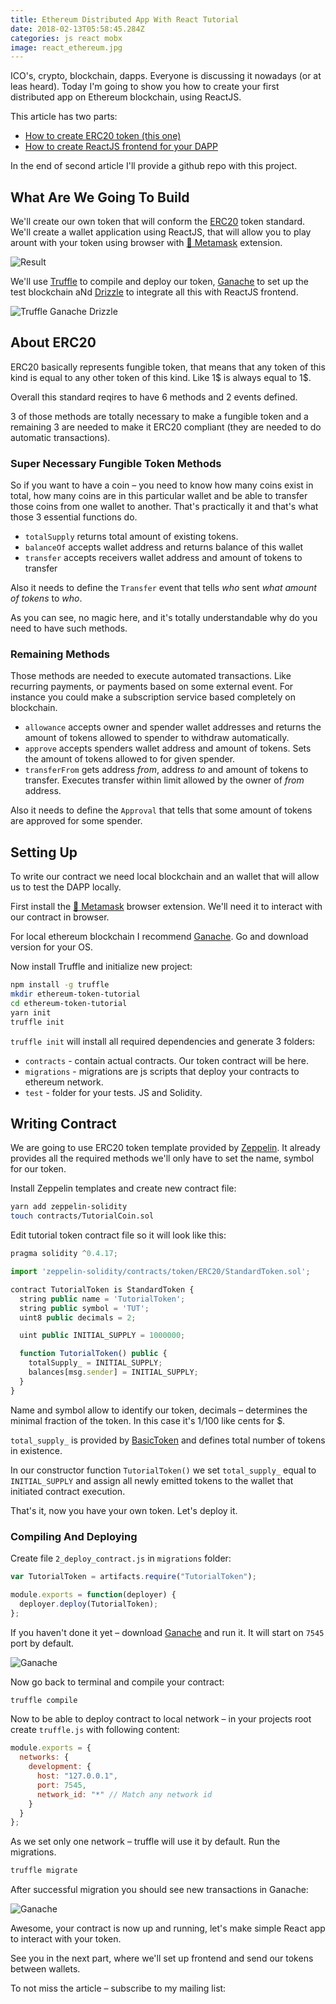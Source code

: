 ```yaml
---
title: Ethereum Distributed App With React Tutorial
date: 2018-02-13T05:58:45.284Z
categories: js react mobx
image: react_ethereum.jpg
---
```


ICO's, crypto, blockchain, dapps. Everyone is discussing it nowadays (or at leas heard). Today I'm going to show you how to create your first distributed app on Ethereum blockchain, using ReactJS.

This article has two parts:

* [How to create ERC20 token (this one)](#)
* [How to create ReactJS frontend for your DAPP](/posts/ethereum-react-dapp-tutorial-part-2)

In the end of second article I'll provide a github repo with this project.

## What Are We Going To Build

We'll create our own token that will conform the [ERC20](https://theethereum.wiki/w/index.php/ERC20_Token_Standard) token standard. We'll create a wallet application using ReactJS, that will allow you to play arount with your token using browser with [🦊 Metamask](https://metamask.io/) extension.

![Result](/assets/images/react_ethereum_result.png)

We'll use [Truffle](http://truffleframework.com/) to compile and deploy our token, [Ganache](http://truffleframework.com/ganache/) to set up the test blockchain aNd [Drizzle](http://truffleframework.com/docs/drizzle/getting-started) to integrate all this with ReactJS frontend.

![Truffle Ganache Drizzle](/assets/images/truffle_ganache_drizzle.png)

## About ERC20

ERC20 basically represents fungible token, that means that any token of this kind is equal to any other token of this kind. Like 1$ is always equal to 1$.

Overall this standard reqires to have 6 methods and 2 events defined.

3 of those methods are totally necessary to make a fungible token and a remaining 3 are needed to make it ERC20 compliant (they are needed to do automatic transactions).

### Super Necessary Fungible Token Methods

So if you want to have a coin – you need to know how many coins exist in total, how many coins are in this particular wallet and be able to transfer those coins from one wallet to another. That's practically it and that's what those 3 essential functions do.

* `totalSupply` returns total amount of existing tokens.
* `balanceOf` accepts wallet address and returns balance of this wallet
* `transfer` accepts receivers wallet address and amount of tokens to transfer

Also it needs to define the `Transfer` event that tells *who* sent *what amount of tokens* to *who*.

As you can see, no magic here, and it's totally understandable why do you need to have such methods.

### Remaining Methods

Those methods are needed to execute automated transactions. Like recurring payments, or payments based on some external event. For instance you could make a subscription service based completely on blockchain.

* `allowance` accepts owner and spender wallet addresses and returns the amount of tokens allowed to spender to withdraw automatically.
* `approve` accepts spenders wallet address and amount of tokens. Sets the amount of tokens allowed to for given spender.
* `transferFrom` gets address _from_, address _to_ and amount of tokens to transfer. Executes transfer within limit allowed by the owner of _from_ address.

Also it needs to define the `Approval` that tells that some amount of tokens are approved for some spender.

## Setting Up

To write our contract we need local blockchain and an wallet that will allow us to test the DAPP locally.

First install the [🦊 Metamask](https://metamask.io/) browser extension. We'll need it to interact with our contract in browser.

For local ethereum blockchain I recommend [Ganache](http://truffleframework.com/ganache/). Go and download version for your OS.

Now install Truffle and initialize new project:

```sh
npm install -g truffle
mkdir ethereum-token-tutorial
cd ethereum-token-tutorial
yarn init
truffle init
```

`truffle init` will install all required dependencies and generate 3 folders:

* `contracts` - contain actual contracts. Our token contract will be here.
* `migrations` - migrations are js scripts that deploy your contracts to ethereum network.
* `test` - folder for your tests. JS and Solidity. 

## Writing Contract

We are going to use ERC20 token template provided by [Zeppelin](https://zeppelin.solutions/). It already provides all the required methods we'll only have to set the name, symbol for our token.

Install Zeppelin templates and create new contract file:

```sh
yarn add zeppelin-solidity
touch contracts/TutorialCoin.sol
```

Edit tutorial token contract file so it will look like this:

```js
pragma solidity ^0.4.17;

import 'zeppelin-solidity/contracts/token/ERC20/StandardToken.sol';

contract TutorialToken is StandardToken {
  string public name = 'TutorialToken';
  string public symbol = 'TUT';
  uint8 public decimals = 2;

  uint public INITIAL_SUPPLY = 1000000;

  function TutorialToken() public {
    totalSupply_ = INITIAL_SUPPLY;
    balances[msg.sender] = INITIAL_SUPPLY;
  }
}
```

Name and symbol allow to identify our token, decimals – determines the minimal fraction of the token. In this case it's 1/100 like cents for $.

`total_supply_` is provided by [BasicToken](https://github.com/OpenZeppelin/zeppelin-solidity/blob/master/contracts/token/ERC20/BasicToken.sol) and defines total number of tokens in existence.

In our constructor function `TutorialToken()` we set `total_supply_` equal to `INITIAL_SUPPLY` and assign all newly emitted tokens to the wallet that initiated contract execution.

That's it, now you have your own token. Let's deploy it.

### Compiling And Deploying

Create file `2_deploy_contract.js` in `migrations` folder:

```js
var TutorialToken = artifacts.require("TutorialToken");

module.exports = function(deployer) {
  deployer.deploy(TutorialToken);
};
```

If you haven't done it yet – download [Ganache](http://truffleframework.com/ganache/) and run it. It will start on `7545` port by default.

![Ganache](/assets/images/ganache.png)

Now go back to terminal and compile your contract:

```sh
truffle compile
```

Now to be able to deploy contract to local network – in your projects root create `truffle.js` with following content:

```js
module.exports = {
  networks: {
    development: {
      host: "127.0.0.1",
      port: 7545,
      network_id: "*" // Match any network id
    }
  }
};
```
As we set only one network – truffle will use it by default. Run the migrations.

```sh
truffle migrate
```

After successful migration you should see new transactions in Ganache:

![Ganache](/assets/images/ganache_2.png)

Awesome, your contract is now up and running, let's make simple React app to interact with your token.

See you in the next part, where we'll set up frontend and send our tokens between wallets.

To not miss the article – subscribe to my mailing list:
<p>
  <div id="root"></div>
  <script type="text/javascript" src="/assets/javascripts/bundle.js" charset="utf-8"></script>
</p>
